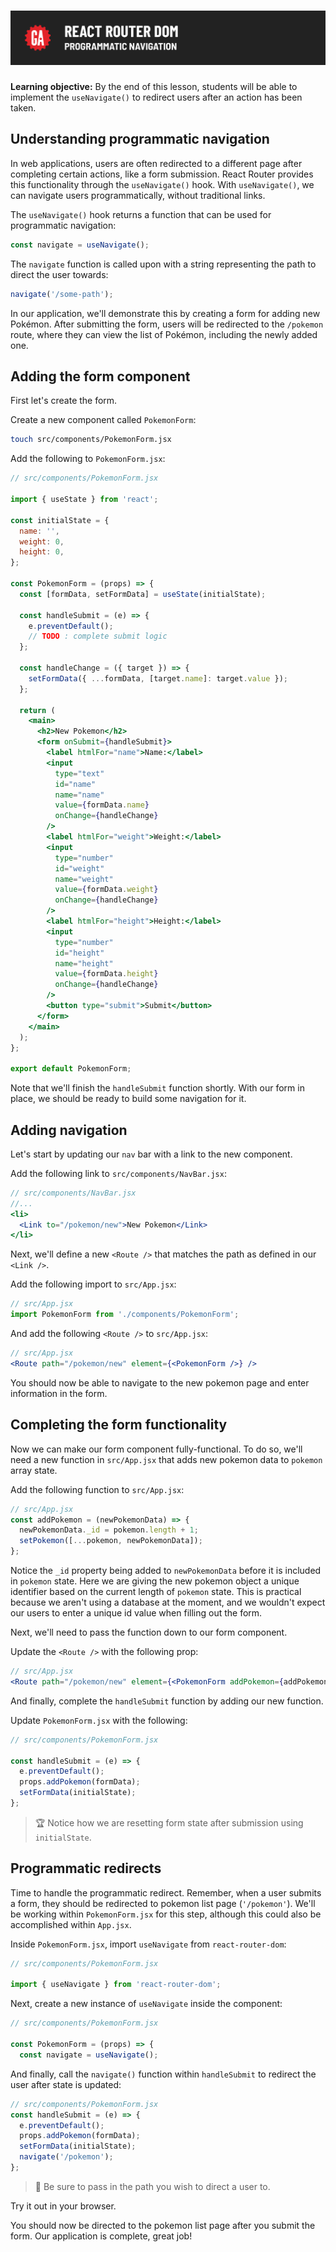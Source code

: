 # ![React Router - Programmatic Navigation](./assets/hero.png)

**Learning objective:** By the end of this lesson, students will be able to implement the `useNavigate()` to redirect users after an action has been taken.

## Understanding programmatic navigation

In web applications, users are often redirected to a different page after completing certain actions, like a form submission. React Router provides this functionality through the `useNavigate()` hook. With `useNavigate()`, we can navigate users programmatically, without traditional links.

The `useNavigate()` hook returns a function that can be used for programmatic navigation:

```jsx
const navigate = useNavigate();
```

The `navigate` function is called upon with a string representing the path to direct the user towards:

```jsx
navigate('/some-path');
```

In our application, we'll demonstrate this by creating a form for adding new Pokémon. After submitting the form, users will be redirected to the `/pokemon` route, where they can view the list of Pokémon, including the newly added one.

## Adding the form component

First let's create the form.

Create a new component called `PokemonForm`:

```bash
touch src/components/PokemonForm.jsx
```

Add the following to `PokemonForm.jsx`:

```jsx
// src/components/PokemonForm.jsx

import { useState } from 'react';

const initialState = {
  name: '',
  weight: 0,
  height: 0,
};

const PokemonForm = (props) => {
  const [formData, setFormData] = useState(initialState);

  const handleSubmit = (e) => {
    e.preventDefault();
    // TODO : complete submit logic
  };

  const handleChange = ({ target }) => {
    setFormData({ ...formData, [target.name]: target.value });
  };

  return (
    <main>
      <h2>New Pokemon</h2>
      <form onSubmit={handleSubmit}>
        <label htmlFor="name">Name:</label>
        <input
          type="text"
          id="name"
          name="name"
          value={formData.name}
          onChange={handleChange}
        />
        <label htmlFor="weight">Weight:</label>
        <input
          type="number"
          id="weight"
          name="weight"
          value={formData.weight}
          onChange={handleChange}
        />
        <label htmlFor="height">Height:</label>
        <input
          type="number"
          id="height"
          name="height"
          value={formData.height}
          onChange={handleChange}
        />
        <button type="submit">Submit</button>
      </form>
    </main>
  );
};

export default PokemonForm;
```

Note that we'll finish the `handleSubmit` function shortly. With our form in place, we should be ready to build some navigation for it.

## Adding navigation

Let's start by updating our `nav` bar with a link to the new component.

Add the following link to `src/components/NavBar.jsx`:

```jsx
// src/components/NavBar.jsx
//...
<li>
  <Link to="/pokemon/new">New Pokemon</Link>
</li>
```

Next, we'll define a new `<Route />` that matches the path as defined in our `<Link />`.

Add the following import to `src/App.jsx`:

```jsx
// src/App.jsx
import PokemonForm from './components/PokemonForm';
```

And add the following `<Route />` to `src/App.jsx`:

```jsx
// src/App.jsx
<Route path="/pokemon/new" element={<PokemonForm />} />
```

You should now be able to navigate to the new pokemon page and enter information in the form.

## Completing the form functionality

Now we can make our form component fully-functional. To do so, we'll need a new function in `src/App.jsx` that adds new pokemon data to `pokemon` array state.

Add the following function to `src/App.jsx`:

```jsx
// src/App.jsx
const addPokemon = (newPokemonData) => {
  newPokemonData._id = pokemon.length + 1;
  setPokemon([...pokemon, newPokemonData]);
};
```

Notice the `_id` property being added to `newPokemonData` before it is included in `pokemon` state. Here we are giving the new pokemon object a unique identifier based on the current length of `pokemon` state. This is practical because we aren't using a database at the moment, and we wouldn't expect our users to enter a unique id value when filling out the form.

Next, we'll need to pass the function down to our form component.

Update the `<Route />` with the following prop:

```jsx
// src/App.jsx
<Route path="/pokemon/new" element={<PokemonForm addPokemon={addPokemon} />} />
```

And finally, complete the `handleSubmit` function by adding our new function.

Update `PokemonForm.jsx` with the following:

```jsx
// src/components/PokemonForm.jsx

const handleSubmit = (e) => {
  e.preventDefault();
  props.addPokemon(formData);
  setFormData(initialState);
};
```

> 🏆 Notice how we are resetting form state after submission using `initialState`.

## Programmatic redirects

Time to handle the programmatic redirect. Remember, when a user submits a form, they should be redirected to pokemon list page (`'/pokemon'`). We'll be working within `PokemonForm.jsx` for this step, although this could also be accomplished within `App.jsx`.

Inside `PokemonForm.jsx`, import `useNavigate` from `react-router-dom`:

```jsx
// src/components/PokemonForm.jsx

import { useNavigate } from 'react-router-dom';
```

Next, create a new instance of `useNavigate` inside the component:

```jsx
// src/components/PokemonForm.jsx

const PokemonForm = (props) => {
  const navigate = useNavigate();
```

And finally, call the `navigate()` function within `handleSubmit` to redirect the user after state is updated:

```jsx
// src/components/PokemonForm.jsx
const handleSubmit = (e) => {
  e.preventDefault();
  props.addPokemon(formData);
  setFormData(initialState);
  navigate('/pokemon');
};
```

> 🚨 Be sure to pass in the path you wish to direct a user to.

Try it out in your browser.

You should now be directed to the pokemon list page after you submit the form. Our application is complete, great job!
